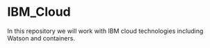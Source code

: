 # IBM_Cloud
In this repository we will work with IBM cloud technologies including Watson and containers.
